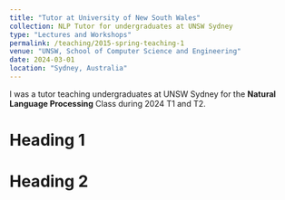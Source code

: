 ```yaml
---
title: "Tutor at University of New South Wales"
collection: NLP Tutor for undergraduates at UNSW Sydney
type: "Lectures and Workshops"
permalink: /teaching/2015-spring-teaching-1
venue: "UNSW, School of Computer Science and Engineering"
date: 2024-03-01
location: "Sydney, Australia"
---
```


I was a tutor teaching undergraduates at UNSW Sydney for the **Natural Language Processing** Class during 2024 T1 and T2.

Heading 1
======

Heading 2
======

